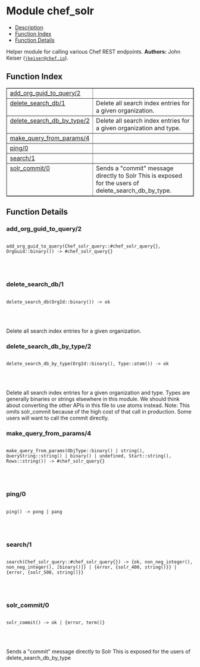 

# Module chef_solr #
* [Description](#description)
* [Function Index](#index)
* [Function Details](#functions)


Helper module for calling various Chef REST endpoints.
__Authors:__ John Keiser ([`jkeiser@chef.io`](mailto:jkeiser@chef.io)).
<a name="index"></a>

## Function Index ##


<table width="100%" border="1" cellspacing="0" cellpadding="2" summary="function index"><tr><td valign="top"><a href="#add_org_guid_to_query-2">add_org_guid_to_query/2</a></td><td></td></tr><tr><td valign="top"><a href="#delete_search_db-1">delete_search_db/1</a></td><td>Delete all search index entries for a given organization.</td></tr><tr><td valign="top"><a href="#delete_search_db_by_type-2">delete_search_db_by_type/2</a></td><td>Delete all search index entries for a given
organization and type.</td></tr><tr><td valign="top"><a href="#make_query_from_params-4">make_query_from_params/4</a></td><td></td></tr><tr><td valign="top"><a href="#ping-0">ping/0</a></td><td></td></tr><tr><td valign="top"><a href="#search-1">search/1</a></td><td></td></tr><tr><td valign="top"><a href="#solr_commit-0">solr_commit/0</a></td><td>Sends a "commit" message directly to Solr
This is exposed for the users of delete_search_db_by_type.</td></tr></table>


<a name="functions"></a>

## Function Details ##

<a name="add_org_guid_to_query-2"></a>

### add_org_guid_to_query/2 ###


<pre><code>
add_org_guid_to_query(Chef_solr_query::#chef_solr_query{}, OrgGuid::binary()) -&gt; #chef_solr_query{}
</code></pre>

<br></br>



<a name="delete_search_db-1"></a>

### delete_search_db/1 ###


<pre><code>
delete_search_db(OrgId::binary()) -&gt; ok
</code></pre>

<br></br>


Delete all search index entries for a given organization.
<a name="delete_search_db_by_type-2"></a>

### delete_search_db_by_type/2 ###


<pre><code>
delete_search_db_by_type(OrgId::binary(), Type::atom()) -&gt; ok
</code></pre>

<br></br>


Delete all search index entries for a given
organization and type.  Types are generally binaries or strings elsewhere in this
module. We should think about converting the other APIs in this file to use atoms
instead.
Note: This omits solr_commit because of the high cost of that call in production.
Some users will want to call the commit directly.
<a name="make_query_from_params-4"></a>

### make_query_from_params/4 ###


<pre><code>
make_query_from_params(ObjType::binary() | string(), QueryString::string() | binary() | undefined, Start::string(), Rows::string()) -&gt; #chef_solr_query{}
</code></pre>

<br></br>



<a name="ping-0"></a>

### ping/0 ###


<pre><code>
ping() -&gt; pong | pang
</code></pre>

<br></br>



<a name="search-1"></a>

### search/1 ###


<pre><code>
search(Chef_solr_query::#chef_solr_query{}) -&gt; {ok, non_neg_integer(), non_neg_integer(), [binary()]} | {error, {solr_400, string()}} | {error, {solr_500, string()}}
</code></pre>

<br></br>



<a name="solr_commit-0"></a>

### solr_commit/0 ###


<pre><code>
solr_commit() -&gt; ok | {error, term()}
</code></pre>

<br></br>


Sends a "commit" message directly to Solr
This is exposed for the users of delete_search_db_by_type
